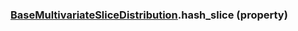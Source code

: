 ### [BaseMultivariateSliceDistribution](BaseMultivariateSliceDistribution.md).hash_slice (property)




        


